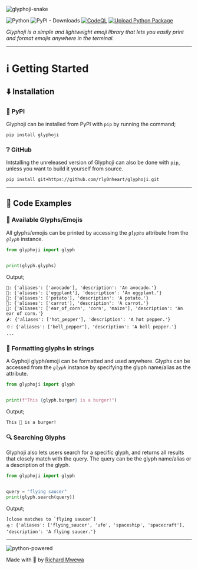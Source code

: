 ![glyphoji-snake](https://github.com/rly0nheart/glyphoji/assets/74001397/1b32fe5a-ef9a-48b6-89f7-0e0bd647704c)

![Python](https://img.shields.io/badge/python-3670A0?style=flat&logo=python&logoColor=ffdd54)
![PyPI - Downloads](https://img.shields.io/pypi/dm/glyphoji?logo=pypi)
[![CodeQL](https://github.com/rly0nheart/glyphoji/actions/workflows/codeql.yml/badge.svg)](https://github.com/rly0nheart/glyphoji/actions/workflows/codeql.yml)
[![Upload Python Package](https://github.com/rly0nheart/glyphoji/actions/workflows/python-publish.yml/badge.svg)](https://github.com/rly0nheart/glyphoji/actions/workflows/python-publish.yml)

*Glyphoji is a simple and lightweight emoji library that lets you easily print and format emojis anywhere in the terminal.*
***

# ℹ️ Getting Started
## ⬇️ Installation
### 🐍 PyPI
Glyphoji can be installed from PyPI with `pip` by running the command;
```
pip install glyphoji
```
### ❔ GitHub
Intstalling the unreleased version of Glyphoji can also be done with `pip`, unless you want to build it yourself from source.
```
pip install git+https://github.com/rly0nheart/glyphoji.git
```
***
## 📖 Code Examples
### 🔣 Available Glyphs/Emojis
All glyphs/emojis can be printed by accessing the *`glyphs`* attribute from the *`glyph`* instance.
```Python
from glyphoji import glyph


print(glyph.glyphs)
```

Output;
```
🥑: {'aliases': ['avocado'], 'description': 'An avocado.'}
🍆: {'aliases': ['eggplant'], 'description': 'An eggplant.'}
🥔: {'aliases': ['potato'], 'description': 'A potato.'}
🥕: {'aliases': ['carrot'], 'description': 'A carrot.'}
🌽: {'aliases': ['ear_of_corn', 'corn', 'maize'], 'description': 'An ear of corn.'}
🌶️: {'aliases': ['hot_pepper'], 'description': 'A hot pepper.'}
🫑: {'aliases': ['bell_pepper'], 'description': 'A bell pepper.'}
...
```

### 📄 Formatting glyphs in strings
A Gyphoji glyph/emoji can be formatted and used anywhere. Glyphs can be accessed from the *`glyph`* instance by specifying the glyph name/alias as the attribute.

```Python
from glyphoji import glyph


print(f"This {glyph.burger} is a burger!")
```
Output;
```
This 🍔 is a burger!
```
### 🔍 Searching Glyphs
Glyphoji also lets users search for a specific glyph, and returns all results that closely match with the query. The query can be the glyph name/alias or a description of the glyph.

```Python
from glyphoji import glyph


query = "flying saucer"
print(glyph.search(query))
```

Output;
```
[close matches to `flying saucer`]
🛸: {'aliases': ['flying_saucer', 'ufo', 'spaceship', 'spacecraft'], 'description': 'A flying saucer.'}
```
***
![python-powered](https://github.com/rly0nheart/glyphoji/assets/74001397/797adebc-2b98-41bc-9019-2b0079fc32dc)

Made with 🖤 by [Richard Mwewa](https://about.me/rly0nheart)
